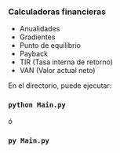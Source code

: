 ### Calculadoras financieras ###

- Anualidades
- Gradientes
- Punto de equilibrio
- Payback
- TIR (Tasa interna de retorno)
- VAN (Valor actual neto)

En el directorio, puede ejecutar:

### `python Main.py`
ó
### `py Main.py`
